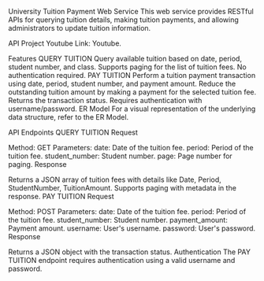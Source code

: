 University Tuition Payment Web Service
This web service provides RESTful APIs for querying tuition details, making tuition payments, and allowing administrators to update tuition information.

API Project Youtube Link:
Youtube.

Features
QUERY TUITION
Query available tuition based on date, period, student number, and class.
Supports paging for the list of tuition fees.
No authentication required.
PAY TUITION
Perform a tuition payment transaction using date, period, student number, and payment amount.
Reduce the outstanding tuition amount by making a payment for the selected tuition fee.
Returns the transaction status.
Requires authentication with username/password.
ER Model
For a visual representation of the underlying data structure, refer to the ER Model.

API Endpoints
QUERY TUITION
Request

Method: GET
Parameters:
date: Date of the tuition fee.
period: Period of the tuition fee.
student_number: Student number.
page: Page number for paging.
Response

Returns a JSON array of tuition fees with details like Date, Period, StudentNumber, TuitionAmount.
Supports paging with metadata in the response.
PAY TUITION
Request

Method: POST
Parameters:
date: Date of the tuition fee.
period: Period of the tuition fee.
student_number: Student number.
payment_amount: Payment amount.
username: User's username.
password: User's password.
Response

Returns a JSON object with the transaction status.
Authentication
The PAY TUITION endpoint requires authentication using a valid username and password.
